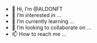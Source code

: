 - 👋 Hi, I’m @ALDONFT
- 👀 I’m interested in ...
- 🌱 I’m currently learning ...
- 💞️ I’m looking to collaborate on ...
- 📫 How to reach me ...

<!---
ALDONFT/ALDONFT is a ✨ special ✨ repository because its `README.md` (this file) appears on your GitHub profile.
You can click the Preview link to take a look at your changes.
--->
